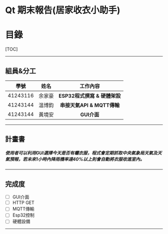 # Qt 期末報告(居家收衣小助手)

目錄
===
[TOC]

---
## 組員&分工

| 學號  | 姓名 | **工作內容** |
| :--: | :--: | :--: |
| 41243116  | 余家豪 | **ESP32程式撰寫 & 硬體架設** |
| 41243144  | 温博鈞 | **串接天氣API & MQTT傳輸** |
| 41243144  | 黃境安 | **GUI介面** |

---

## 計畫書

##### 使用者可以利用GUI選擇今天是否有曬衣服，程式會定期抓取中央氣象局天氣及天氣預報，若未來1小時內降雨機率達40%以上則會自動將衣服收進室內。

---

## 完成度

- [ ] GUI介面
- [ ] HTTP GET
- [ ] MQTT傳輸
- [ ] Esp32控制
- [ ] 硬體設備

--- 
